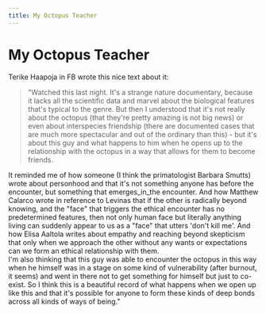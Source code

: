 ```yaml
---
title: My Octopus Teacher
---
```

# My Octopus Teacher

Terike Haapoja in FB wrote this nice text about it: 

>"Watched this last night. It's a strange nature documentary, because it lacks all the scientific data and marvel about the biological features that's typical to the genre. But then I understood that it's not really about the octopus (that they're pretty amazing is not big news) or even about interspecies friendship  (there are documented cases that are much more spectacular and out of the ordinary than this) - but it's about this guy and what happens to him when he opens up to the relationship with the octopus in a way that allows for them to become friends. 

It reminded me of how someone (I think the primatologist Barbara Smutts) wrote about personhood and that it's not something anyone has before the encounter, but something that emerges_in_the encounter. And how Matthew Calarco wrote in reference to Levinas that if the other is radically beyond knowing, and the "face" that triggers the ethical encounter has no predetermined features, then not only human face but literally anything living can suddenly appear to us as a "face" that utters 'don't kill me'. And how Elisa Aaltola writes about empathy and reaching beyond skepticism that only when we approach the other without any wants or expectations can we form an ethical relationship with them.  
I'm also thinking that this guy was able to encounter the octopus in this way when he himself was in a stage on some kind of vulnerability (after burnout, it seems) and went in there not to get something for himself but just to co-exist. So I think this is a beautiful record of what happens when we open up like this and that it's possible for anyone to form these kinds of deep bonds across all kinds of ways of being."


